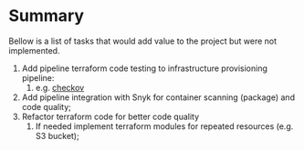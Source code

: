# Summary

Bellow is a list of tasks that would add value to the project but were not implemented.

1. Add pipeline terraform code testing to infrastructure provisioning pipeline:
   1. e.g. [checkov](https://www.checkov.io/)
2. Add pipeline integration with Snyk for container scanning (package) and code quality;
3. Refactor terraform code for better code quality
   1. If needed implement terraform modules for repeated resources (e.g. S3 bucket);
